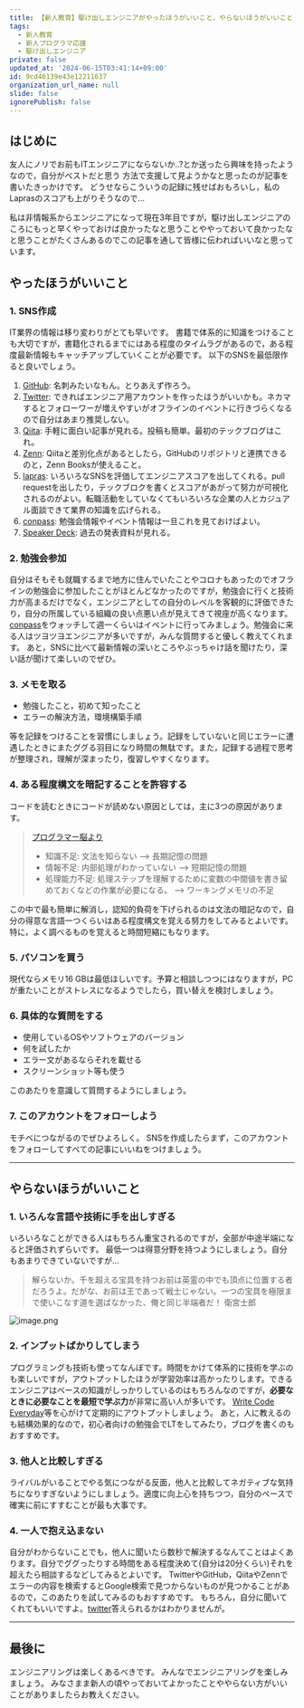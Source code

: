 ```yaml
---
title: 【新人教育】駆け出しエンジニアがやったほうがいいこと，やらないほうがいいこと
tags:
  - 新人教育
  - 新人プログラマ応援
  - 駆け出しエンジニア
private: false
updated_at: '2024-06-15T03:41:14+09:00'
id: 9cd46139e43e12211637
organization_url_name: null
slide: false
ignorePublish: false
---
```

## はじめに

友人にノリでお前もITエンジニアにならないか..?とか送ったら興味を持ったようなので，自分がベストだと思う
方法で支援して見ようかなと思ったのが記事を書いたきっかけです。
どうせならこういうの記録に残せばおもろいし，私のLaprasのスコアも上がりそうなので...

私は非情報系からエンジニアになって現在3年目ですが，駆け出しエンジニアのころにもっと早くやっておけば良かったなと思うことややっておいて良かったなと思うことがたくさんあるのでこの記事を通して皆様に伝わればいいなと思っています。

## やったほうがいいこと

### 1. SNS作成

IT業界の情報は移り変わりがとても早いです。
書籍で体系的に知識をつけることも大切ですが，書籍化されるまでにはある程度のタイムラグがあるので，ある程度最新情報もキャッチアップしていくことが必要です。
以下のSNSを最低限作ると良いでしょう。

1. [GitHub](https://github.com): 名刺みたいなもん。とりあえず作ろう。
2. [Twitter](https://twitter.com): できればエンジニア用アカウントを作ったほうがいいかも。ネカマするとフォローワーが増えやすいがオフラインのイベントに行きづらくなるので自分はあまり推奨しない。
3. [Qiita](https://qiita.com/): 手軽に面白い記事が見れる。投稿も簡単。最初のテックブログはこれ。
4. [Zenn](https://zenn.dev/): Qiitaと差別化点があるとしたら，GitHubのリポジトリと連携できるのと，Zenn Booksが使えること。
5. [lapras](https://lapras.com/): いろいろなSNSを評価してエンジニアスコアを出してくれる。pull requestを出したり，テックブロクを書くとスコアがあがって努力が可視化されるのがよい。転職活動をしていなくてもいろいろな企業の人とカジュアル面談できて業界の知識を広げられる。
6. [conpass](https://connpass.com/): 勉強会情報やイベント情報は一旦これを見ておけばよい。
7. [Speaker Deck](https://speakerdeck.com/): 過去の発表資料が見れる。

### 2. 勉強会参加

自分はそもそも就職するまで地方に住んでいたことやコロナもあったのでオフラインの勉強会に参加したことがほとんどなかったのですが，勉強会に行くと技術力が高まるだけでなく，エンジニアとしての自分のレベルを客観的に評価できたり，自分の所属している組織の良い点悪い点が見えてきて視座が高くなります。
[conpass](https://connpass.com/)をウォッチして週一くらいはイベントに行ってみましょう。勉強会に来る人はツヨツヨエンジニアが多いですが，みんな質問すると優しく教えてくれます。
あと，SNSに比べて最新情報の深いところやぶっちゃけ話を聞けたり，深い話が聞けて楽しいのでぜひ。

### 3. メモを取る

- 勉強したこと，初めて知ったこと
- エラーの解決方法，環境構築手順

等を記録をつけることを習慣にしましょう。記録をしていないと同じエラーに遭遇したときにまたググる羽目になり時間の無駄です。また，記録する過程で思考が整理され，理解が深まったり，復習しやすくなります。

### 4. ある程度構文を暗記することを許容する

コードを読むときにコードが読めない原因としては，主に3つの原因があります。
> [プログラマー脳より](https://www.shuwasystem.co.jp/book/9784798068534.html)
>
> - 知識不足: 文法を知らない --> 長期記憶の問題
> - 情報不足: 内部処理がわかっていない --> 短期記憶の問題
> - 処理能力不足: 処理ステップを理解するために変数の中間値を書き留めておくなどの作業が必要になる。 --> ワーキングメモリの不足

この中で最も簡単に解消し，認知的負荷を下げられるのは文法の暗記なので，自分の得意な言語一つくらいはある程度構文を覚える努力をしてみるとよいです。特に，よく調べるものを覚えると時間短縮にもなります。

### 5. パソコンを買う

現代ならメモリ16 GBは最低ほしいです。予算と相談しつつにはなりますが，PCが重たいことがストレスになるようでしたら，買い替えを検討しましょう。

### 6. 具体的な質問をする

- 使用しているOSやソフトウェアのバージョン
- 何を試したか
- エラー文があるならそれを載せる
- スクリーンショット等も使う

このあたりを意識して質問するようにしましょう。

### 7. このアカウントをフォローしよう
モチベにつながるのでぜひよろしく。
SNSを作成したらまず，このアカウントをフォローしてすべての記事にいいねをつけましょう。

---

## やらないほうがいいこと

### 1. いろんな言語や技術に手を出しすぎる

いろいろなことができる人はもちろん重宝されるのですが，全部が中途半端になると評価されずらいです。
最低一つは得意分野を持つようにしましょう。自分もあまりできていないですが...

> 解らないか。千を超える宝具を持つお前は英霊の中でも頂点に位置する者だろうよ。だがな、お前は王であって戦士じゃない。一つの宝具を極限まで使いこなす道を選ばなかった、俺と同じ半端者だ！ 衛宮士郎

![image.png](https://qiita-image-store.s3.ap-northeast-1.amazonaws.com/0/3718390/f5201d12-c769-0a31-26d4-df16ad25d676.png)


### 2. インプットばかりしてしまう

プログラミングも技術も使ってなんぼです。時間をかけて体系的に技術を学ぶのも楽しいですが，アウトプットしたほうが学習効率は高かったりします。できるエンジニアはベースの知識がしっかりしているのはもちろんなのですが，**必要なときに必要なことを最短で学ぶ力**が非常に高い人が多いです。
[Write Code Everyday](https://qiita.com/ochio/items/da01d8d4ca27faa26d18)等を心がけて定期的にアウトプットしましょう。
あと，人に教えるのも結構効果的なので，初心者向けの勉強会でLTをしてみたり，ブログを書くのもおすすめです。

### 3. 他人と比較しすぎる

ライバルがいることでやる気につながる反面，他人と比較してネガティブな気持ちになりすぎないようにしましょう。適度に向上心を持ちつつ，自分のペースで確実に前にすすむことが最も大事です。

### 4. 一人で抱え込まない

自分がわからないことでも，他人に聞いたら数秒で解決するなんてことはよくあります。自分でググったりする時間をある程度決めて(自分は20分くらい)それを超えたら相談するなどしてみるとよいです。
TwitterやGitHub，QiitaやZennでエラーの内容を検索するとGoogle検索で見つからないものが見つかることがあるので，このあたりを試してみるのもおすすめです。
もちろん，自分に聞いてくれてもいいですよ。[twitter](https://x.com/sigma5736394841)答えられるかはわかりませんが。

---

## 最後に
エンジニアリングは楽しくあるべきです。
みんなでエンジニアリングを楽しみましょう。
みなさまま新人の頃やっておいてよかったことややらない方がいいことがありましたらお教えください。
